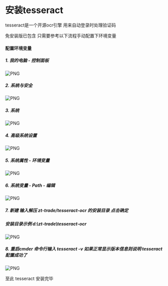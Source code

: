 # 安装tesseract

tesseract是一个开源ocr引擎 用来自动登录时处理验证码 

免安装版已包含 只需要参考以下流程手动配置下环境变量

#### 配置环境变量

##### 1. 我的电脑 - 控制面板
![PNG](../images/server1.png)

##### 2. 系统与安全
![PNG](../images/server2.png)

##### 3. 系统
![PNG](../images/server3.png)

##### 4. 高级系统设置
![PNG](../images/server4.png)

##### 5. 系统属性 - 环境变量
![PNG](../images/server5.png)

##### 6. 系统变量 - Path - 编辑
![PNG](../images/server6.png)

##### 7. 新建 输入解压 zt-trade/tesseract-ocr 的安装目录 点击确定 
##### 安装目录示例 d:\zt-trade\tesseract-ocr
![PNG](../images/server7.png)

##### 8. 重启cmder 命令行输入 tesseract -v 如果正常显示版本信息则说明 tesseract 配置成功了
![PNG](../images/server8.png)

至此 tesseract 安装完毕




